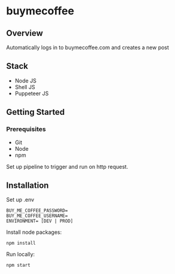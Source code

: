 # buymecoffee

## Overview
Automatically logs in to buymecoffee.com and creates a new post
## Stack
- Node JS
- Shell JS
- Puppeteer JS

## Getting Started
### Prerequisites
- Git
- Node
- npm

Set up pipeline to trigger and run on http request.

## Installation

Set up .env 
```
BUY_ME_COFFEE_PASSWORD=
BUY_ME_COFFEE_USERNAME=
ENVIRONMENT= [DEV | PROD]
```
Install node packages:
```
npm install
```

Run locally:
```
npm start
```